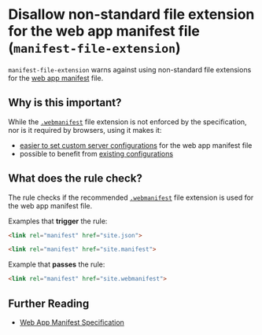 # Disallow non-standard file extension for the web app manifest file (`manifest-file-extension`)

`manifest-file-extension` warns against using non-standard file
extensions for the [web app manifest](https://www.w3.org/TR/appmanifest)
file.

## Why is this important?

While the [`.webmanifest`](https://w3c.github.io/manifest/#media-type-registration)
file extension is not enforced by the specification, nor is it required
by browsers, using it makes it:

* [easier to set custom server configurations](https://github.com/w3c/manifest/issues/346)
  for the web app manifest file
* possible to benefit from [existing
  configurations](https://github.com/jshttp/mime-db/blob/67a4d013c31e73c47b5d975062f0088aea6cd5cd/src/custom-types.json#L85-L92)

## What does the rule check?

The rule checks if the recommended
[`.webmanifest`](https://w3c.github.io/manifest/#media-type-registration)
file extension is used for the web app manifest file.

Examples that **trigger** the rule:

```html
<link rel="manifest" href="site.json">
```

```html
<link rel="manifest" href="site.manifest">
```

Example that **passes** the rule:

```html
<link rel="manifest" href="site.webmanifest">
```

## Further Reading

* [Web App Manifest Specification](https://www.w3.org/TR/appmanifest)

